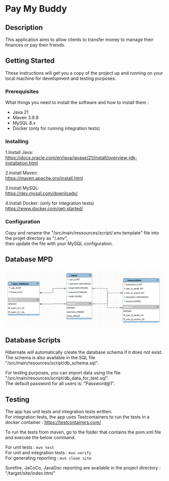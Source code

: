 # Pay My Buddy

## Description

This application aims to allow clients to transfer money to manage their finances or pay their friends.

## Getting Started

These instructions will get you a copy of the project up and running on your local machine for development and testing
purposes.

### Prerequisites

What things you need to install the software and how to install them :

- Java 21
- Maven 3.9.9
- MySQL 8.x
- Docker (only for running integration tests)

### Installing

1.Install Java:  
https://docs.oracle.com/en/java/javase/21/install/overview-jdk-installation.html

2.Install Maven:  
https://maven.apache.org/install.html

3.Install MySQL:  
https://dev.mysql.com/downloads/

4.Install Docker: (only for integration tests)  
https://www.docker.com/get-started/

### Configuration

Copy and rename the "/src/main/ressources/script/.env.template" file into the projet directory as "/.env",  
then update the file with your MySQL configuration.

## Database MPD

![MDP Schema](/src/main/resources/documentation/MPD.png)

## Database Scripts

Hibernate will automatically create the database schema if it does not exist.  
The schema is also available in the SQL file "/src/main/resources/script/db_schema.sql".

For testing purposes, you can import data using the file "/src/main/resources/script/db_data_for_test.sql".  
The default password for all users is: "Password@1".

## Testing

The app has unit tests and integration tests written.  
For integration tests, the app uses Testcontainers to run the tests in a docker container :
https://testcontainers.com/

To run the tests from maven, go to the folder that contains the pom.xml file and execute the below command.

For unit tests : `mvn test`  
For unit and integration tests :  `mvn verify`  
For generating reporting : `mvn clean site`

Surefire, JaCoCo, JavaDoc reporting are available in the project directory : "/target/site/index.html"

